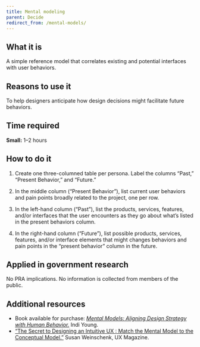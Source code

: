 ```yaml
---
title: Mental modeling
parent: Decide
redirect_from: /mental-models/
---
```


## What it is

A simple reference model that correlates existing and potential interfaces with user behaviors.

## Reasons to use it

To help designers anticipate how design decisions might facilitate future behaviors.

## Time required

**Small:** 1–2 hours

## How to do it

1. Create one three-columned table per persona. Label the columns “Past,” “Present Behavior,”  and “Future.”

2. In the middle column (“Present Behavior”), list current user behaviors and pain points broadly related to the project, one per row.

3. In the left-hand column (“Past”), list the products, services, features, and/or interfaces that the user encounters as they go about what’s listed in the present behaviors column.

4. In the right-hand column (“Future”), list possible products, services, features, and/or interface elements that might changes behaviors and pain points in the “present behavior” column in the future.

## Applied in government research

No PRA implications. No information is collected from members of the public.

## Additional resources

- Book available for purchase: [*Mental Models: Aligning Design Strategy with Human Behavior.*](http://rosenfeldmedia.com/books/mental-models/) Indi Young.
- [“The Secret to Designing an Intuitive UX : Match the Mental Model to the Conceptual Model.”](http://uxmag.com/articles/the-secret-to-designing-an-intuitive-user-experience) Susan Weinschenk, UX Magazine.
